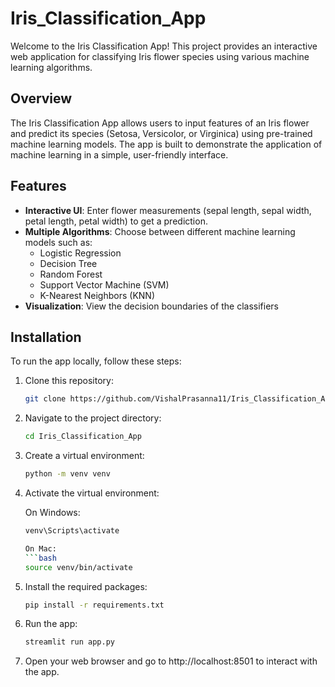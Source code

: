 # Iris_Classification_App

Welcome to the Iris Classification App! This project provides an interactive web application for classifying Iris flower species using various machine learning algorithms.

## Overview

The Iris Classification App allows users to input features of an Iris flower and predict its species (Setosa, Versicolor, or Virginica) using pre-trained machine learning models. The app is built to demonstrate the application of machine learning in a simple, user-friendly interface.

## Features

- **Interactive UI**: Enter flower measurements (sepal length, sepal width, petal length, petal width) to get a prediction.
- **Multiple Algorithms**: Choose between different machine learning models such as:
  - Logistic Regression
  - Decision Tree
  - Random Forest
  - Support Vector Machine (SVM)
  - K-Nearest Neighbors (KNN)
- **Visualization**: View the decision boundaries of the classifiers

## Installation

To run the app locally, follow these steps:

1. Clone this repository:

   ```bash
   git clone https://github.com/VishalPrasanna11/Iris_Classification_App.git
2. Navigate to the project directory:
    ```bash
    cd Iris_Classification_App
    
3. Create a virtual environment:
    ```bash
    python -m venv venv
    
5. Activate the virtual environment:
   
    On Windows:
      ```bash
      venv\Scripts\activate
      
    On Mac:   
      ```bash
      source venv/bin/activate
    
7. Install the required packages:
    ```bash
    pip install -r requirements.txt

8. Run the app:
    ```bash
    streamlit run app.py
    
9. Open your web browser and go to http://localhost:8501 to interact with the app.


